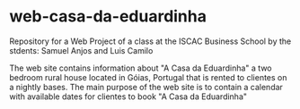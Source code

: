 # web-casa-da-eduardinha

Repository for a Web Project of a class at the ISCAC Business School by the stdents:
Samuel Anjos and Luis Camilo

The web site contains information about "A Casa da Eduardinha" a two bedroom rural house located in Góias, Portugal that is rented to clientes
on a nightly bases.
The main purpose of the web site is to contain a calendar with available dates for clientes to book "A Casa da Eduardinha"
